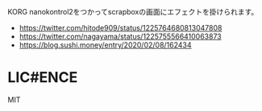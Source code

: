 KORG nanokontrol2をつかってscrapboxの画面にエフェクトを掛けられます。

- https://twitter.com/hitode909/status/1225764680813047808
- https://twitter.com/nagayama/status/1225755566410063873
- https://blog.sushi.money/entry/2020/02/08/162434

# LIC#ENCE

MIT
